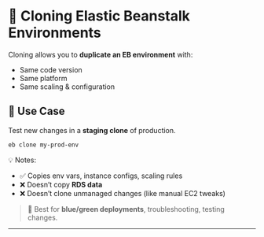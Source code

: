 # 🧬 **Cloning Elastic Beanstalk Environments**

Cloning allows you to **duplicate an EB environment** with:

- Same code version
- Same platform
- Same scaling & configuration

## 🧪 Use Case

Test new changes in a **staging clone** of production.

```bash
eb clone my-prod-env
```

💡 Notes:

- ✅ Copies env vars, instance configs, scaling rules
- ❌ Doesn’t copy **RDS data**
- ❌ Doesn’t clone unmanaged changes (like manual EC2 tweaks)

> 🧠 Best for **blue/green deployments**, troubleshooting, testing changes.

---

